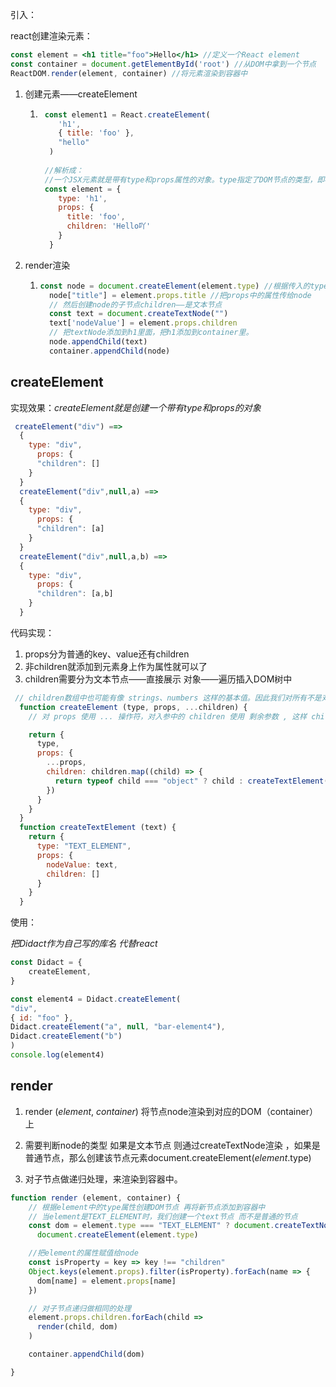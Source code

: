 引入：

react创建渲染元素：

```jsx
const element = <h1 title="foo">Hello</h1> //定义一个React element
const container = document.getElementById('root') //从DOM中拿到一个节点
ReactDOM.render(element, container) //将元素渲染到容器中
```

1. 创建元素——createElement

   1. ```js
       const element1 = React.createElement(
          'h1',
          { title: 'foo' },
          "hello"
        )
       
       //解析成：
       //一个JSX元素就是带有type和props属性的对象。type指定了DOM节点的类型，即标签名  props是个对象，从JSX属性中接收所有的key、value，并且有一个特别的属性children
       const element = {
          type: 'h1',
          props: {
            title: 'foo',
            children: 'Hello吖'
          }
        }
      ```

2. render渲染

   1. ```jsx
      const node = document.createElement(element.type) //根据传入的type创建一个新的节点node
        node["title"] = element.props.title //把props中的属性传给node
        // 然后创建node的子节点children——是文本节点
        const text = document.createTextNode("")
        text['nodeValue'] = element.props.children
        // 把textNode添加到h1里面，把h1添加到container里。
        node.appendChild(text)
        container.appendChild(node)
      ```

## createElement

实现效果：*createElement就是创建一个带有type和props的对象*

```jsx
 createElement("div") ==> 
  {
    type: "div",
      props: {
      "children": []
    }
  }
  createElement("div",null,a) ==> 
  {
    type: "div",
      props: {
      "children": [a]
    }
  }
  createElement("div",null,a,b) ==> 
  {
    type: "div",
      props: {
      "children": [a,b]
    }
  }
```

代码实现：

1. props分为普通的key、value还有children 
2. 非children就添加到元素身上作为属性就可以了 
3. children需要分为文本节点——直接展示  对象——遍历插入DOM树中

```jsx
 // children数组中也可能有像 strings、numbers 这样的基本值。因此我们对所有不是对象的值创建一个特殊类型 TEXT_ELEMENT。
  function createElement (type, props, ...children) {
    // 对 props 使用 ... 操作符，对入参中的 children 使用 剩余参数 , 这样 children 参数永远是数组

    return {
      type,
      props: {
        ...props,
        children: children.map((child) => {
          return typeof child === "object" ? child : createTextElement(child)
        })
      }
    }
  }
  function createTextElement (text) {
    return {
      type: "TEXT_ELEMENT",
      props: {
        nodeValue: text,
        children: []
      }
    }
  }
```

使用：

*把Didact作为自己写的库名 代替react*

```jsx
const Didact = {
    createElement,
}

const element4 = Didact.createElement(
"div",
{ id: "foo" },
Didact.createElement("a", null, "bar-element4"),
Didact.createElement("b")
)
console.log(element4)

```



## render

1.  render (*element*, *container*) 将节点node渲染到对应的DOM（container）上

2. 需要判断node的类型 如果是文本节点 则通过createTextNode渲染 ，如果是普通节点，那么创建该节点元素document.createElement(*element*.type)

3. 对子节点做递归处理，来渲染到容器中。

```jsx
function render (element, container) {
    // 根据element中的type属性创建DOM节点 再将新节点添加到容器中
    // 当element是TEXT_ELEMENT时，我们创建一个text节点 而不是普通的节点
    const dom = element.type === "TEXT_ELEMENT" ? document.createTextNode("") :
      document.createElement(element.type)

    //把element的属性赋值给node
    const isProperty = key => key !== "children"
    Object.keys(element.props).filter(isProperty).forEach(name => {
      dom[name] = element.props[name]
    })

    // 对子节点递归做相同的处理
    element.props.children.forEach(child =>
      render(child, dom)
    )

    container.appendChild(dom)

}
```


